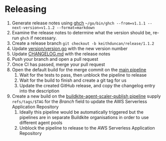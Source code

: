 # Releasing

1. Generate release notes using [ghch](https://github.com/buildkite/ghch) `~/go/bin/ghch --from=v1.1.1 --next-version=v1.1.2 --format=markdown`
1. Examine the release notes to determine what the version should be, re-run
`ghch` if necessary.
1. Create a release branch `git checkout -b keithduncan/release/1.1.2`
1. Update [version/version.go](version/version.go) with the new version number
1. Update [CHANGELOG.md](CHANGELOG.md) with the release notes
1. Push your branch and open a pull request
1. Once CI has passed, merge your pull request
1. Open the default build for the merge commit on the [main pipeline](.buildkite/pipeline.yml)
	1. Wait for the tests to pass, then unblock the pipeline to release
	1. Wait for the build to finish and create a git tag for us
	1. Update the created GitHub release, and copy the changelog entry into the description
1. Create a new build on the [buildkite-agent-scaler-publish pipeline](https://buildkite.com/buildkite-aws-stack/buildkite-agent-scaler-publish) supply `refs/tags/$TAG` for the *Branch* field
to update the AWS Serverless Application Repository
	1. Ideally this pipeline would be automatically triggered but the pipelines
	are in separate Buildkite organisations in order to use different agent pools
	1. Unblock the pipeline to release to the AWS Serverless Application Repository
